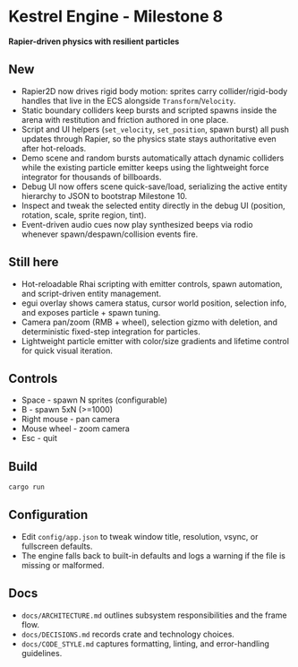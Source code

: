 # Kestrel Engine - Milestone 8

**Rapier-driven physics with resilient particles**

## New
- Rapier2D now drives rigid body motion: sprites carry collider/rigid-body handles that live in the ECS alongside `Transform`/`Velocity`.
- Static boundary colliders keep bursts and scripted spawns inside the arena with restitution and friction authored in one place.
- Script and UI helpers (`set_velocity`, `set_position`, spawn burst) all push updates through Rapier, so the physics state stays authoritative even after hot-reloads.
- Demo scene and random bursts automatically attach dynamic colliders while the existing particle emitter keeps using the lightweight force integrator for thousands of billboards.
- Debug UI now offers scene quick-save/load, serializing the active entity hierarchy to JSON to bootstrap Milestone 10.
- Inspect and tweak the selected entity directly in the debug UI (position, rotation, scale, sprite region, tint).
- Event-driven audio cues now play synthesized beeps via rodio whenever spawn/despawn/collision events fire.

## Still here
- Hot-reloadable Rhai scripting with emitter controls, spawn automation, and script-driven entity management.
- egui overlay shows camera status, cursor world position, selection info, and exposes particle + spawn tuning.
- Camera pan/zoom (RMB + wheel), selection gizmo with deletion, and deterministic fixed-step integration for particles.
- Lightweight particle emitter with color/size gradients and lifetime control for quick visual iteration.

## Controls
- Space - spawn N sprites (configurable)
- B - spawn 5xN (>=1000)
- Right mouse - pan camera
- Mouse wheel - zoom camera
- Esc - quit

## Build
```bash
cargo run
```

## Configuration
- Edit `config/app.json` to tweak window title, resolution, vsync, or fullscreen defaults.
- The engine falls back to built-in defaults and logs a warning if the file is missing or malformed.

## Docs
- `docs/ARCHITECTURE.md` outlines subsystem responsibilities and the frame flow.
- `docs/DECISIONS.md` records crate and technology choices.
- `docs/CODE_STYLE.md` captures formatting, linting, and error-handling guidelines.

